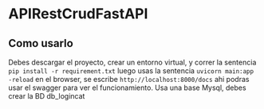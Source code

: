 # APIRestCrudFastAPI
## Como usarlo
Debes descargar el proyecto, crear un entorno virtual, y correr la sentencia
 `pip install -r requirement.txt`
luego usas la sentencia 
`uvicorn main:app -reload`
en el browser, se escribe 
`http://localhost:8000/docs`
ahi podras usar el swagger para ver el funcionamiento.
Usa una base Mysql, debes crear la BD db_logincat
